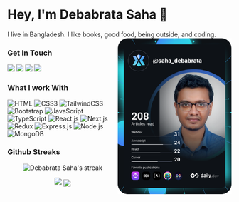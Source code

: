 # Hey, I'm Debabrata Saha 👋 
<div align="left">
I live in Bangladesh. I like books, good food, being outside, and coding.
<a style="z-index: 10" href="https://app.daily.dev/saha_debabrata"><img src="https://github.com/DebabrataSaha-570/DebabrataSaha-570/blob/main/devcard.svg" width="256" align="right" alt="Debabrata Saha's Dev Card"/></a>
 
</div>


### Get In Touch

<a href="mailto:sahadebabrata570@gmail.com"><img src="https://img.shields.io/badge/Gmail-D14836?style=for-the-badge&logo=gmail&logoColor=white"></a> <a href="https://www.linkedin.com/in/debabrata-saha-shuvo/"><img src="https://img.shields.io/badge/LinkedIn-0077B5?style=for-the-badge&logo=linkedin&logoColor=white"></a>  <a href="https://debabrata-saha.vercel.app/"><img src="https://img.shields.io/badge/portfolio-0A0A0A?style=for-the-badge&logo=dev.to&logoColor=white"></a> <a href="https://stackoverflow.com/users/15363400/debabrata-saha?tab=profile"><img src="https://img.shields.io/badge/%20-Questions-black?color=14171A&labelColor=fff&logo=stackoverflow&logoColor=white"></a> 

### What I work With

![HTML](https://img.shields.io/badge/HTML5-E34F26.svg?style=for-the-badge&logo=HTML5&logoColor=white)
![CSS3](https://img.shields.io/badge/CSS3-1572B6.svg?style=for-the-badge&logo=CSS3&logoColor=white)
![TailwindCSS](https://img.shields.io/badge/Tailwind%20CSS-06B6D4.svg?style=for-the-badge&logo=Tailwind-CSS&logoColor=white)
![Bootstrap](https://img.shields.io/badge/Bootstrap-7952B3.svg?style=for-the-badge&logo=Bootstrap&logoColor=white)
![JavaScript](https://img.shields.io/badge/JavaScript-F7DF1E.svg?style=for-the-badge&logo=JavaScript&logoColor=black)
![TypeScript](https://img.shields.io/badge/TypeScript-007ACC?style=for-the-badge&logo=typescript&logoColor=white)
![React.js](https://img.shields.io/badge/React-61DAFB.svg?style=for-the-badge&logo=React&logoColor=black)
![Next.js](https://img.shields.io/badge/next.js-000000?style=for-the-badge&logo=nextdotjs&logoColor=white)
![Redux](https://img.shields.io/badge/Redux-764ABC.svg?style=for-the-badge&logo=Redux&logoColor=white)
![Express.js](https://img.shields.io/badge/Express-000000.svg?style=for-the-badge&logo=Express&logoColor=white)
![Node.js](https://img.shields.io/badge/Node.js-339933.svg?style=for-the-badge&logo=nodedotjs&logoColor=white)
![MongoDB](https://img.shields.io/badge/MongoDB-47A248.svg?style=for-the-badge&logo=MongoDB&logoColor=white)


 ### Github Streaks
<p align="center">
<!--     <img alt="Debabrata Saha's streak" src="https://github-readme-streak-stats.herokuapp.com/?user=DebabrataSaha-570&theme=dark&hide_border=true"/> -->
    <img alt="Debabrata Saha's streak" src="https://github-readme-stats.vercel.app/api?username=DebabrataSaha-570&show_icons=true&theme=dark"/>
</p>

<p align="center">
       <img src="https://github-readme-stats.vercel.app/api/top-langs/?username=DebabrataSaha-570&langs_count=14&theme=dark&layout=compact&hide=html"> 
       <img  align="center" src="https://github-readme-streak-stats.herokuapp.com?user=DebabrataSaha-570&theme=dark&hide_border=true">
</p>



  






